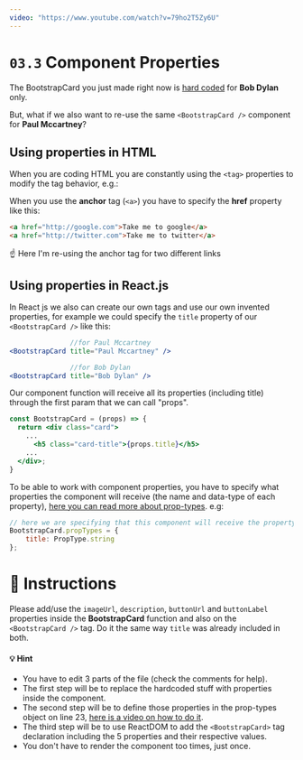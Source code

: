 ```yaml
---
video: "https://www.youtube.com/watch?v=79ho2T5Zy6U"
---
```


# `03.3` Component Properties

The BootstrapCard you just made right now is [hard coded](https://www.quora.com/What-does-hard-coded-something-mean-in-computer-programming-context) for **Bob Dylan** only.

But, what if we also want to re-use the same `<BootstrapCard />` component for **Paul Mccartney**?

## Using properties in HTML

When you are coding HTML you are constantly using the `<tag>` properties to modify the tag behavior, e.g.:

When you use the **anchor** tag (`<a>`) you have to specify the **href** property like this:

```html
<a href="http://google.com">Take me to google</a>
<a href="http://twitter.com">Take me to twitter</a>
```

:point_up: Here I'm re-using the anchor tag for two different links

## Using properties in React.js

In React js we also can create our own tags and use our own invented properties, for example we could specify the `title` property of our `<BootstrapCard />` like this:

```jsx
               //for Paul Mccartney
<BootstrapCard title="Paul Mccartney" />

               //for Bob Dylan
<BootstrapCard title="Bob Dylan" />
```

Our component function will receive all its properties (including title) through the first param that we can call "props".

```jsx
const BootstrapCard = (props) => {
  return <div class="card">
    ...
      <h5 class="card-title">{props.title}</h5>
    ...
  </div>;
}
```

To be able to work with component properties, you have to specify what properties the component will receive (the name and data-type of each property), [here you can read more about prop-types](https://reactjs.org/docs/typechecking-with-proptypes.html). e.g:

```js
// here we are specifying that this component will receive the property "title" and it will be a string.
BootstrapCard.propTypes = {
	title: PropType.string
};
```

# :speech_balloon: Instructions

Please add/use the `imageUrl`, `description`, `buttonUrl` and `buttonLabel` properties inside the **BootstrapCard** function and also on the `<BootstrapCard />` tag. Do it the same way `title` was already included in both.

#### :bulb: Hint

- You have to edit 3 parts of the file (check the comments for help).
- The first step will be to replace the hardcoded stuff with properties inside the component.
- The second step will be to define those properties in the prop-types object on line 23, [here is a video on how to do it](https://www.youtube.com/watch?v=oty7VGcXK44).
- The third step will be to use ReactDOM to add the `<BootstrapCard>` tag declaration including the 5 properties and their respective values.
- You don't have to render the component too times, just once.
